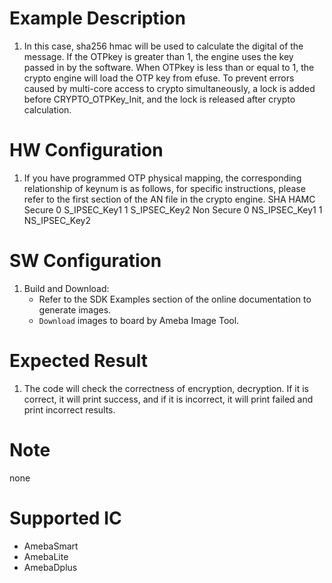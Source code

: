 # Example Description

1. In this case, sha256 hmac will be used to calculate the digital of the message. 
   If the OTPkey is greater than 1, the engine uses the key passed in by the software. 
   When OTPkey is less than or equal to 1, the crypto engine will load the OTP key from efuse.
   To prevent errors caused by multi-core access to crypto simultaneously, a lock is added before CRYPTO_OTPKey_Init, and the lock is released after crypto calculation.

# HW Configuration

1. If you have programmed OTP physical mapping, the corresponding relationship of keynum is as follows, for specific instructions, please refer to the first section of the AN file in the crypto engine.
   		SHA HAMC	Secure				0	S_IPSEC_Key1
   										1	S_IPSEC_Key2
   					Non Secure			0	NS_IPSEC_Key1
   										1	NS_IPSEC_Key2

# SW Configuration

1. Build and Download:
   * Refer to the SDK Examples section of the online documentation to generate images.
   * `Download` images to board by Ameba Image Tool.

# Expected Result

1. The code will check the correctness of encryption, decryption. 
   	If it is correct, it will print success, and if it is incorrect, it will print failed and print incorrect results.

# Note

none

# Supported IC

* AmebaSmart
* AmebaLite
* AmebaDplus
